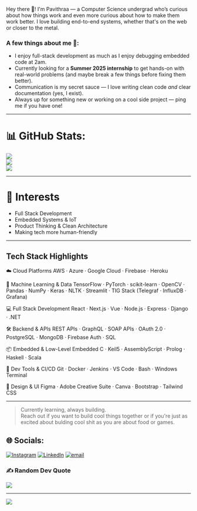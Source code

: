 Hey there 🐶!
I'm Pavithraa — a Computer Science undergrad who’s curious about how things work and even more curious about how to make them work better. I love building end-to-end systems, whether that's on the web or closer to the metal.

### A few things about me 🤖:
- I enjoy full-stack development as much as I enjoy debugging embedded code at 2am.  
- Currently looking for a **Summer 2025 internship** to get hands-on with real-world problems (and maybe break a few things before fixing them better).  
- Communication is my secret sauce — I love writing clean code *and* clear documentation (yes, I exist).  
- Always up for something new or working on a cool side project — ping me if you have one!

---

# 📊 GitHub Stats:
![](https://github-readme-stats.vercel.app/api?username=Pavithraa77&theme=dark&hide_border=false&include_all_commits=true&count_private=true)<br/>
![](https://nirzak-streak-stats.vercel.app/?user=Pavithraa77&theme=dark&hide_border=false)<br/>
![](https://github-readme-stats.vercel.app/api/top-langs/?username=Pavithraa77&theme=dark&hide_border=false&include_all_commits=true&count_private=true&layout=compact)

---

# 👾 Interests 
- Full Stack Development  
- Embedded Systems & IoT  
- Product Thinking & Clean Architecture  
- Making tech more human-friendly

---

## Tech Stack Highlights
☁️ Cloud Platforms
AWS · Azure · Google Cloud · Firebase · Heroku

🧠 Machine Learning & Data
TensorFlow · PyTorch · scikit-learn · OpenCV · Pandas · NumPy · Keras · NLTK · Streamlit · TIG Stack (Telegraf · InfluxDB · Grafana)

💻 Full Stack Development
React · Next.js · Vue · Node.js · Express · Django · .NET

🛠️ Backend & APIs
REST APIs · GraphQL · SOAP APIs · OAuth 2.0 · PostgreSQL · MongoDB · Firebase Auth · SQL

📦 Embedded & Low-Level
Embedded C · Keil5 · AssemblyScript · Prolog · Haskell · Scala

🔧 Dev Tools & CI/CD
Git · Docker · Jenkins · VS Code · Bash · Windows Terminal

🎨 Design & UI
Figma · Adobe Creative Suite · Canva · Bootstrap · Tailwind CSS

---

> Currently learning, always building.  
> Reach out if you want to build cool things together or if you're just as excited about bulding cool shit as you are about food or games.


## 🌐 Socials:
[![Instagram](https://img.shields.io/badge/Instagram-%23E4405F.svg?logo=Instagram&logoColor=white)](https://instagram.com/pavithraa.7) [![LinkedIn](https://img.shields.io/badge/LinkedIn-%230077B5.svg?logo=linkedin&logoColor=white)](https://linkedin.com/in/https://www.linkedin.com/in/pavithraasasseendran/) [![email](https://img.shields.io/badge/Email-D14836?logo=gmail&logoColor=white)](mailto:pavithraasasee@gmail.com) 

### ✍️ Random Dev Quote
![](https://quotes-github-readme.vercel.app/api?type=horizontal&theme=radical)

---
[![](https://visitcount.itsvg.in/api?id=Pavithraa77&icon=0&color=0)](https://visitcount.itsvg.in)




